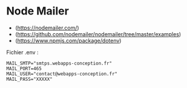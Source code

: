 # Node Mailer
* (https://nodemailer.com/)
* (https://github.com/nodemailer/nodemailer/tree/master/examples)
* (https://www.npmjs.com/package/dotenv)

Fichier .env :
```
MAIL_SMTP="smtps.webapps-conception.fr"
MAIL_PORT=465
MAIL_USER="contact@webapps-conception.fr"
MAIL_PASS="XXXXX"
```
